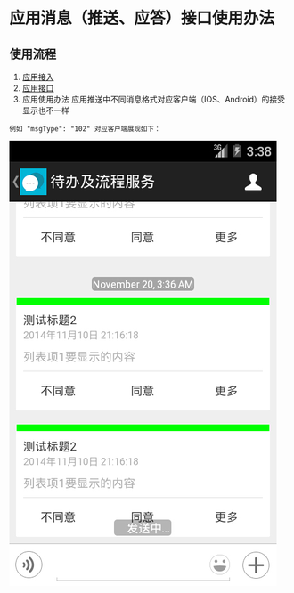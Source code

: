 # 应用消息（推送、应答）接口使用办法

## 使用流程

1. [应用接入](../../app_join/README.md)
2. [应用接口](../../api/app/README.md)
3. 应用使用办法
应用推送中不同消息格式对应客户端（IOS、Android）的接受显示也不一样
 
````
例如 "msgType": "102" 对应客户端展现如下：
````
![消息展现](use.jpg)

